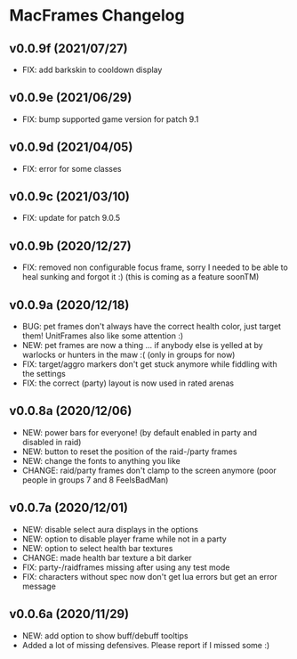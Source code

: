# MacFrames Changelog

## v0.0.9f (2021/07/27)
* FIX: add barkskin to cooldown display

## v0.0.9e (2021/06/29)
* FIX: bump supported game version for patch 9.1

## v0.0.9d (2021/04/05)
* FIX: error for some classes

## v0.0.9c (2021/03/10)
* FIX: update for patch 9.0.5

## v0.0.9b (2020/12/27)
* FIX: removed non configurable focus frame, sorry I needed to be able to heal sunking and forgot it :) (this is coming as a feature soonTM)

## v0.0.9a (2020/12/18)
* BUG: pet frames don't always have the correct health color, just target them! UnitFrames also like some attention :)
* NEW: pet frames are now a thing ... if anybody else is yelled at by warlocks or hunters in the maw :( (only in groups for now)
* FIX: target/aggro markers don't get stuck anymore while fiddling with the settings
* FIX: the correct (party) layout is now used in rated arenas

## v0.0.8a (2020/12/06)
* NEW: power bars for everyone! (by default enabled in party and disabled in raid)
* NEW: button to reset the position of the raid-/party frames
* NEW: change the fonts to anything you like
* CHANGE: raid/party frames don't clamp to the screen anymore (poor people in groups 7 and 8 FeelsBadMan)

## v0.0.7a (2020/12/01)
* NEW: disable select aura displays in the options
* NEW: option to disable player frame while not in a party
* NEW: option to select health bar textures
* CHANGE: made health bar texture a bit darker
* FIX: party-/raidframes missing after using any test mode
* FIX: characters without spec now don't get lua errors but get an error message

## v0.0.6a (2020/11/29)
* NEW: add option to show buff/debuff tooltips
* Added a lot of missing defensives. Please report if I missed some :)